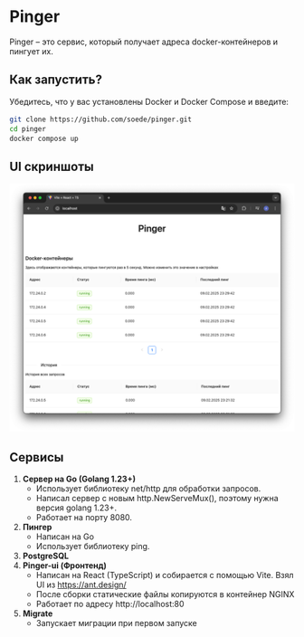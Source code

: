 # Pinger
Pinger – это сервис, который получает адреса docker-контейнеров и пингует их.

## Как запустить?
Убедитесь, что у вас установлены Docker и Docker Compose и введите:
```bash
git clone https://github.com/soede/pinger.git
cd pinger
docker compose up
```

## UI скриншоты
![Home page](./docs/media/img.png "Home page")

## Сервисы
1. **Сервер на Go (Golang 1.23+)**
   - Использует библиотеку net/http для обработки запросов. 
   - Написал сервер с новым http.NewServeMux(), поэтому нужна версия golang 1.23+.
   - Работает на порту 8080.
2. **Пингер**
    - Написан на Go
    - Использует библиотеку ping.
3. **PostgreSQL**
4. **Pinger-ui (Фронтенд)**
   - Написан на React (TypeScript) и собирается с помощью Vite. Взял UI из https://ant.design/
   - После сборки статические файлы копируются в контейнер NGINX
   - Работает по адресу http://localhost:80
5. **Migrate**
   - Запускает миграции при первом запуске
